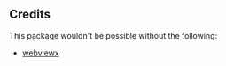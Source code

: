 ## Credits

This package wouldn't be possible without the following:

- [webviewx](https://github.com/adrianflutur/webviewx)
